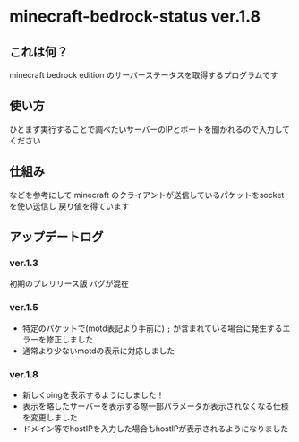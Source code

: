 # minecraft-bedrock-status ver.1.8
## これは何？
minecraft bedrock edition のサーバーステータスを取得するプログラムです
## 使い方
ひとまず実行することで調べたいサーバーのIPとポートを聞かれるので入力してください
## 仕組み
などを参考にして minecraft のクライアントが送信しているパケットをsocketを使い送信し
戻り値を得ています
## アップデートログ
### ver.1.3
初期のプレリリース版
バグが混在
### ver.1.5
- 特定のパケットで(motd表記より手前に) `;` が含まれている場合に発生するエラーを修正しました
- 通常より少ないmotdの表示に対応しました
### ver.1.8
- 新しくpingを表示するようにしました！
- 表示を略したサーバーを表示する際一部パラメータが表示されなくなる仕様を変更しました
- ドメイン等でhostIPを入力した場合もhostIPが表示されるようになりました
